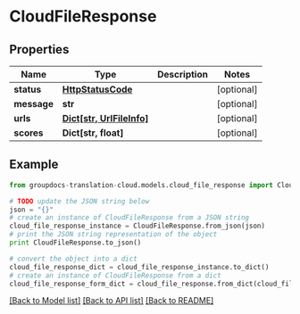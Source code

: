 # CloudFileResponse


## Properties
Name | Type | Description | Notes
------------ | ------------- | ------------- | -------------
**status** | [**HttpStatusCode**](HttpStatusCode.md) |  | [optional] 
**message** | **str** |  | [optional] 
**urls** | [**Dict[str, UrlFileInfo]**](UrlFileInfo.md) |  | [optional] 
**scores** | **Dict[str, float]** |  | [optional] 

## Example

```python
from groupdocs-translation-cloud.models.cloud_file_response import CloudFileResponse

# TODO update the JSON string below
json = "{}"
# create an instance of CloudFileResponse from a JSON string
cloud_file_response_instance = CloudFileResponse.from_json(json)
# print the JSON string representation of the object
print CloudFileResponse.to_json()

# convert the object into a dict
cloud_file_response_dict = cloud_file_response_instance.to_dict()
# create an instance of CloudFileResponse from a dict
cloud_file_response_form_dict = cloud_file_response.from_dict(cloud_file_response_dict)
```
[[Back to Model list]](../README.md#documentation-for-models) [[Back to API list]](../README.md#documentation-for-api-endpoints) [[Back to README]](../README.md)


